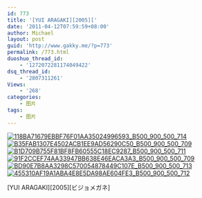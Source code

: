 ```yaml
---
id: 773
title: '[YUI ARAGAKI][2005]['
date: '2011-04-12T07:59:59+08:00'
author: Michael
layout: post
guid: 'http://www.gakky.me/?p=773'
permalink: /773.html
duoshuo_thread_id:
    - '1272072281174049422'
dsq_thread_id:
    - '2807311261'
Views:
    - '268'
categories:
    - 图片
tags:
    - 图片
---
```


[![118BA71679EBBF76F01AA35024996593_B500_900_500_714](http://www.yui-aragaki.org/wp-content/uploads/img/118BA71679EBBF76F01AA35024996593_B500_900_500_714.jpeg)](http://www.yui-aragaki.org/wp-content/uploads/img/118BA71679EBBF76F01AA35024996593_B1280_1280_717_1024.jpeg) [![B35FAB1307E4502ACB1EE9AD56290C50_B500_900_500_709](http://www.yui-aragaki.org/wp-content/uploads/img/B35FAB1307E4502ACB1EE9AD56290C50_B500_900_500_709.jpeg)](http://www.yui-aragaki.org/wp-content/uploads/img/B35FAB1307E4502ACB1EE9AD56290C50_B1280_1280_722_1024.jpeg) [![B1D709B755F81BF8FB60555C18EC9287_B500_900_500_711](http://www.yui-aragaki.org/wp-content/uploads/img/B1D709B755F81BF8FB60555C18EC9287_B500_900_500_711.jpeg)](http://www.yui-aragaki.org/wp-content/uploads/img/B1D709B755F81BF8FB60555C18EC9287_B1280_1280_720_1024.jpeg) [![91F2CCEF74AA33947BB638E46EACA3A3_B500_900_500_709](http://www.yui-aragaki.org/wp-content/uploads/img/91F2CCEF74AA33947BB638E46EACA3A3_B500_900_500_709.jpeg)](http://www.yui-aragaki.org/wp-content/uploads/img/91F2CCEF74AA33947BB638E46EACA3A3_B1280_1280_722_1024.jpeg) [![BD90E7B8AA3298C570054878449C107E_B500_900_500_713](http://www.yui-aragaki.org/wp-content/uploads/img/BD90E7B8AA3298C570054878449C107E_B500_900_500_713.jpeg)](http://www.yui-aragaki.org/wp-content/uploads/img/BD90E7B8AA3298C570054878449C107E_B1280_1280_718_1024.jpeg) [![455310AF19A1ABA4E8E5DA98AE604FE3_B500_900_500_712](http://www.yui-aragaki.org/wp-content/uploads/img/455310AF19A1ABA4E8E5DA98AE604FE3_B500_900_500_712.jpeg)](http://www.yui-aragaki.org/wp-content/uploads/img/455310AF19A1ABA4E8E5DA98AE604FE3_B1280_1280_719_1024.jpeg)

\[YUI ARAGAKI\]\[2005\]\[ビジョメガネ\] 